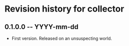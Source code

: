 # Revision history for collector

## 0.1.0.0 -- YYYY-mm-dd

* First version. Released on an unsuspecting world.
